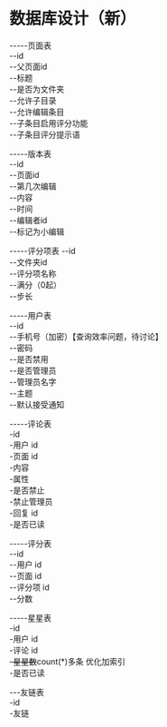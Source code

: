 # 数据库设计（新）

-----页面表  
--id  
--父页面id  
--标题  
--是否为文件夹  
--允许子目录  
--允许编辑条目  
--子条目启用评分功能  
--子条目评分提示语

-----版本表  
--id  
--页面id  
--第几次编辑  
--内容  
--时间  
--编辑者id  
--标记为小编辑

-----评分项表
--id  
--文件夹id  
--评分项名称  
--满分（0起）  
--步长

-----用户表  
--id  
--手机号（加密）【查询效率问题，待讨论】  
--密码  
--是否禁用  
--是否管理员  
--管理员名字  
--主题  
--默认接受通知

-----评论表  
-id  
-用户 id  
-页面 id  
-内容  
-属性  
-是否禁止  
-禁止管理员  
-回复 id  
-是否已读

-----评分表  
--id  
--用户 id  
--页面 id  
--评分项 id  
--分数

-----星星表  
-id  
-用户 id  
-评论 id  
~~-星星数~~count(*)多条 优化加索引  
-是否已读

---友链表  
-id  
-友链